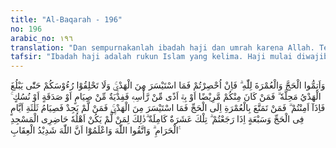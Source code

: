 ```yaml
---
title: "Al-Baqarah - 196"
no: 196
arabic_no: ١٩٦
translation: "Dan sempurnakanlah ibadah haji dan umrah karena Allah. Tetapi jika kamu terkepung (oleh musuh), maka (sembelihlah) hadyu yang mudah didapat, dan jangan kamu mencukur kepalamu, sebelum hadyu sampai di tempat penyembelihannya. Jika ada di antara kamu yang sakit atau ada gangguan di kepalanya (lalu dia bercukur), maka dia wajib berfidyah, yaitu berpuasa, bersedekah atau berkurban. Apabila kamu dalam keadaan aman, maka barangsiapa mengerjakan umrah sebelum haji, dia (wajib menyembelih) hadyu yang mudah didapat. Tetapi jika dia tidak mendapatkannya, maka dia (wajib) berpuasa tiga hari dalam (musim) haji dan tujuh (hari) setelah kamu kembali. Itu seluruhnya sepuluh (hari). Demikian itu, bagi orang yang keluarganya tidak ada (tinggal) di sekitar Masjidilharam. Bertakwalah kepada Allah dan ketahuilah bahwa Allah sangat keras hukuman-Nya."
tafsir: "Ibadah haji adalah rukun Islam yang kelima. Haji mulai diwajibkan bagi umat Islam pada tahun ke enam Hijri. Sebelumnya, Rasulullah saw pernah beribadah haji sebagai ibadah sunah. Di samping ibadah haji ada pula ibadah umrah. Kedua-duanya wajib dikerjakan umat Islam, sekali seumur hidup. Ibadah haji dan umrah lebih dari sekali, hukumnya sunah. Namun Imam Malik bin Anas berpendapat bahwa ibadah umrah setahun dua kali hukumnya makruh. Ibadah haji dan umrah tidak harus segera dikerjakan, boleh dikerjakan bila keadaan telah mengizinkan. Siapa yang mampu mengerjakan ibadah haji dan umrah sebaiknya ia segera menunaikannya.\n\nTempat mengerjakan ibadah haji dan umrah itu hanya di tanah suci Mekah dan sekitarnya. Mereka yang diwajibkan pergi mengerjakan ibadah haji dan umrah ialah mereka yang dalam keadaan sanggup dan mampu, yaitu biaya cukup tersedia, keadaan jasmaniah mengizinkan dan keamanan tidak terganggu. Perbedaan ibadah haji dengan umrah ialah haji rukunnya lima, yaitu: niat, wukuf, thawaf, sa'i, dan tahallul, sedangkan umrah rukunnya hanya empat: niat, thawaf, sa'i, dan tahallul.\n\nAmal-amal dalam ibadah haji ada yang merupakan rukun, ada yang wajib dan ada yang sunah. Amal-amal yang merupakan rukun ialah jika ada yang ditinggalkan maka ibadah haji dan umrah tidak sah. Amal-amal yang wajib ialah jika ada yang ditinggalkan, maka dikenakan denda (dam) tetapi haji dan umrah sah. Amal-amal yang sunah jika ada yang ditinggalkan, maka haji dan umrah sah dan tidak dikenakan dam. Di samping itu, ada larangan-larangan bagi orang yang sedang beribadah haji dan umrah. Larangan-larangan itu lazimnya disebut muharramat. Barang siapa melanggar muharramat, dikenakan dam. Besar kecilnya sepadan dengan besar kecilnya muharramat yang dilanggar. Bersetubuh sebelum selesai mengerjakan tawaf ifadhah membatalkan haji dan umrah.\n\nIbadah haji dan umrah mempunyai beberapa segi hukum. Oleh karena itu, siapa yang akan mengamalkan ibadah itu seharusnya lebih dahulu mempelajarinya. Amalan-amalan ini biasa disebut manasik. Ayat 196 ini diturunkan pada waktu diadakan perdamaian Hudaibiah pada tahun ke-6 Hijri sama dengan turunnya ayat 190 tentang izin berperang bagi kaum Muslimin.\n\nAyat ini diturunkan berhubungan dengan ibadah haji dan umrah di mana kaum Muslimin diwajibkan mengerjakan haji dan umrah. Yang dimaksud dengan perintah Allah untuk \"menyempurnakan\" haji dan umrah, ialah mengerjakannya secara sempurna dan ikhlas karena Allah swt. Ada kemungkinan seseorang yang sudah berniat haji dan umrah terhalang oleh bermacam halangan untuk menyempurnakannya. Dalam hal ini Allah swt memberikan ketentuan sebagai berikut: orang yang telah berihram untuk haji dan umrah lalu dihalangi oleh musuh sehingga haji dan umrahnya tidak dapat diselesaikan, maka orang itu harus menyediakan seekor unta, sapi, atau kambing untuk disembelih.\n\nHewan-hewan itu boleh disembelih, setelah sampai di Mekah, dan mengakhiri ihramnya dengan (mencukur atau menggunting rambut). Mengenai tempat penyembelihan itu ada perbedaan pendapat, ada yang mewajibkan di Tanah Suci Mekah, ada pula yang membolehkan di luar Tanah Suci Mekah. Jika tidak menemukan hewan yang akan disembelih, maka hewan itu dapat diganti dengan makanan seharga hewan itu dan dihadiahkan kepada fakir miskin.\n\nJika tidak sanggup menyedekahkan makanan, maka diganti dengan puasa, tiap-tiap mud makanan itu sama dengan satu hari puasa. Orang-orang yang telah berihram haji atau umrah, kemudian dia sakit atau pada kepalanya terdapat penyakit seperti bisul, dan ia menganggap lebih ringan penderitaannya bila dicukur kepalanya dibolehkan bercukur tetapi harus membayar fidyah dengan berpuasa 3 hari atau bersedekah makanan sebanyak 3 sa' (10,5 liter) kepada orang miskin, atau berfidyah dengan seekor kambing."
---
```

وَاَتِمُّوا الْحَجَّ وَالْعُمْرَةَ لِلّٰهِ ۗ فَاِنْ اُحْصِرْتُمْ فَمَا اسْتَيْسَرَ مِنَ الْهَدْيِۚ وَلَا تَحْلِقُوْا رُءُوْسَكُمْ حَتّٰى يَبْلُغَ الْهَدْيُ مَحِلَّهٗ ۗ فَمَنْ كَانَ مِنْكُمْ مَّرِيْضًا اَوْ بِهٖٓ اَذًى مِّنْ رَّأْسِهٖ فَفِدْيَةٌ مِّنْ صِيَامٍ اَوْ صَدَقَةٍ اَوْ نُسُكٍ ۚ فَاِذَآ اَمِنْتُمْ ۗ فَمَنْ تَمَتَّعَ بِالْعُمْرَةِ اِلَى الْحَجِّ فَمَا اسْتَيْسَرَ مِنَ الْهَدْيِۚ فَمَنْ لَّمْ يَجِدْ فَصِيَامُ ثَلٰثَةِ اَيَّامٍ فِى الْحَجِّ وَسَبْعَةٍ اِذَا رَجَعْتُمْ ۗ تِلْكَ عَشَرَةٌ كَامِلَةٌ  ۗذٰلِكَ لِمَنْ لَّمْ يَكُنْ اَهْلُهٗ حَاضِرِى الْمَسْجِدِ الْحَرَامِ ۗ وَاتَّقُوا اللّٰهَ وَاعْلَمُوْٓا اَنَّ اللّٰهَ شَدِيْدُ الْعِقَابِ ࣖ